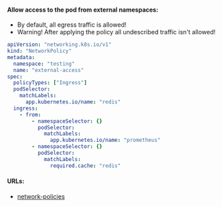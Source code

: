 #### Allow access to the pod from external namespaces:
- By default, all egress traffic is allowed!
- Warning! After applying the policy all undescribed traffic isn't allowed!
```yaml
apiVersion: "networking.k8s.io/v1"
kind: "NetworkPolicy"
metadata:
  namespace: "testing"
  name: "external-access"
spec:
  policyTypes: ["Ingress"]
  podSelector:
    matchLabels:
      app.kubernetes.io/name: "redis"
  ingress:
    - from:
        - namespaceSelector: {}
          podSelector:
            matchLabels:
              app.kubernetes.io/name: "prometheus"
        - namespaceSelector: {}
          podSelector:
            matchLabels:
              required.cache: "redis"
```

#### URLs:
- [network-policies](https://kubernetes.io/docs/concepts/services-networking/network-policies/)
